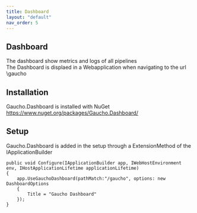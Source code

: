 ```yaml
---
title: Dashboard
layout: "default"
nav_order: 5
---
```

## Dashboard
The dashboard show metrics and logs of all pipelines  
The Dashboard is displaed in a Webapplication when navigating to the url \gaucho

Installation
---
Gaucho.Dashboard is installed with NuGet  
https://www.nuget.org/packages/Gaucho.Dashboard/  

Setup
---
Gaucho.Dashboard is added in the setup through a ExtensionMethod of the IApplicationBuilder
```
public void Configure(IApplicationBuilder app, IWebHostEnvironment env, IHostApplicationLifetime applicationLifetime)
{
    app.UseGauchoDashboard(pathMatch:"/gaucho", options: new DashboardOptions
    {
        Title = "Gaucho Dashboard"
    });
}
```